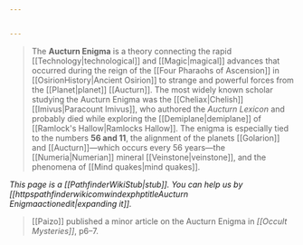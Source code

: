 ```yaml
---


---
```

> The **Aucturn Enigma** is a theory connecting the rapid [[Technology|technological]] and [[Magic|magical]] advances that occurred during the reign of the [[Four Pharaohs of Ascension]] in [[OsirionHistory|Ancient Osirion]] to strange and powerful forces from the [[Planet|planet]] [[Aucturn]]. The most widely known scholar studying the Aucturn Enigma was the [[Cheliax|Chelish]] [[Imivus|Paracount Imivus]], who authored the *Aucturn Lexicon* and probably died while exploring the [[Demiplane|demiplane]] of [[Ramlock's Hallow|Ramlocks Hallow]].
> The enigma is especially tied to the numbers **56 and 11**, the alignment of the planets [[Golarion]] and [[Aucturn]]—which occurs every 56 years—the [[Numeria|Numerian]] mineral [[Veinstone|veinstone]], and the phenomena of [[Mind quakes|mind quakes]].



*This page is a [[PathfinderWikiStub|stub]]. You can help us by [[httpspathfinderwikicomwindexphptitleAucturn Enigmaactionedit|expanding it]].*


> [[Paizo]] published a minor article on the Aucturn Enigma in *[[Occult Mysteries]]*, p6–7.







